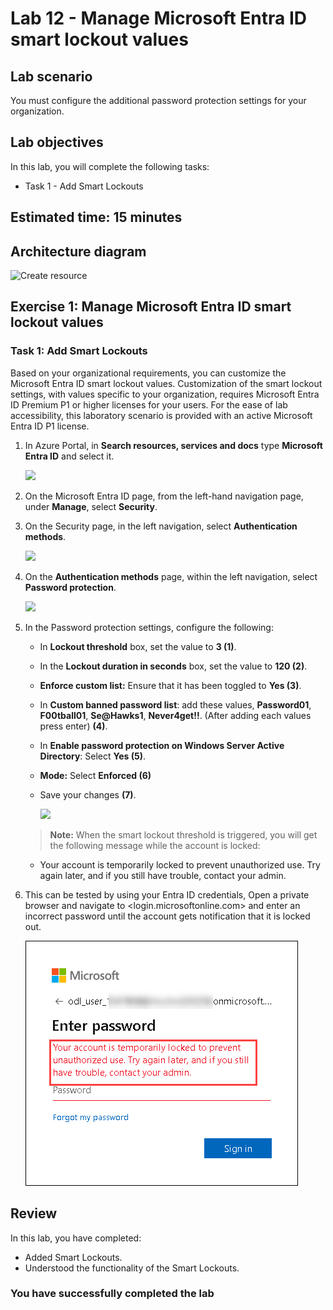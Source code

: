# Lab 12 - Manage Microsoft Entra ID smart lockout values

## Lab scenario

You must configure the additional password protection settings for your organization.

## Lab objectives
In this lab, you will complete the following tasks:

- Task 1 - Add Smart Lockouts

## Estimated time: 15 minutes

## Architecture diagram

![Create resource](./media/lab12-arch.PNG)

## Exercise 1: Manage Microsoft Entra ID smart lockout values

### Task 1: Add Smart Lockouts

Based on your organizational requirements, you can customize the Microsoft Entra ID smart lockout values. Customization of the smart lockout settings, with values specific to your organization, requires Microsoft Entra ID Premium P1 or higher licenses for your users. For the ease of lab accessibility, this laboratory scenario is provided with an active Microsoft Entra ID P1 license.

1. In Azure Portal, in **Search resources, services and docs** type **Microsoft Entra ID** and select it.

    ![](./media/ms-entra-id-1.png)

1. On the Microsoft Entra ID page, from the left-hand navigation page, under **Manage**, select **Security**.

1. On the Security page, in the left navigation, select **Authentication methods**.

    ![](./media/ms-entra-id-3.png)

1. On the **Authentication methods** page, within the left navigation, select **Password protection**.

    ![](./media/ms-entra-id-4.png)

1. In the Password protection settings, configure the following:

   - In **Lockout threshold** box, set the value to **3 (1)**.
   - In the **Lockout duration in seconds** box, set the value to **120 (2)**.
   - **Enforce custom list:** Ensure that it has been toggled to **Yes (3)**.
   - In **Custom banned password list**: add these values, **Password01**, **F00tball01**, **Se@Hawks1**, **Never4get!!**. (After adding each values press enter) **(4)**.
   - In **Enable password protection on Windows Server Active Directory**: Select **Yes (5)**.
   - **Mode:** Select **Enforced (6)**
   - Save your changes **(7)**.

        ![](./media/passwordprotection.png)

   >**Note:** When the smart lockout threshold is triggered, you will get the following message while the account is locked:
    - Your account is temporarily locked to prevent unauthorized use. Try again later, and if you still have trouble, contact your admin.

1. This can be tested by using your Entra ID credentials, Open a private browser and navigate to <login.microsoftonline.com> and enter an incorrect password until the account gets notification that it is locked out.

   ![](./media/temp.png)

## Review
In this lab, you have completed:
- Added Smart Lockouts.
- Understood the functionality of the Smart Lockouts.

### You have successfully completed the lab
